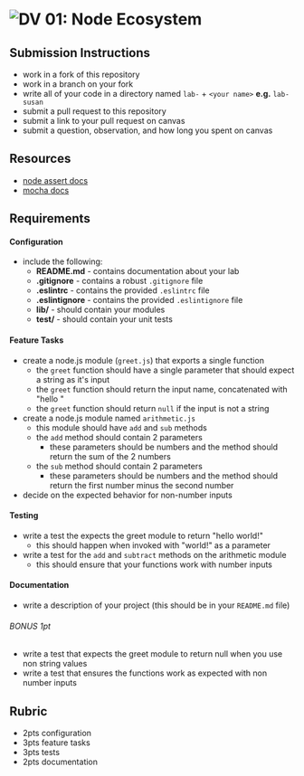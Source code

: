 ![DV](https://www.deltavcodeschool.com/wp-content/uploads/DeltaV.png) 01: Node Ecosystem
===

## Submission Instructions
  * work in a fork of this repository
  * work in a branch on your fork
  * write all of your code in a directory named `lab-` + `<your name>` **e.g.** `lab-susan`
  * submit a pull request to this repository
  * submit a link to your pull request on canvas
  * submit a question, observation, and how long you spent on canvas  

## Resources  
* [node assert docs](https://nodejs.org/dist/latest-v4.x/docs/api/assert.html)
* [mocha docs](http://mochajs.org/#getting-started)

## Requirements

#### Configuration  
<!-- list of files, configurations, tools, etc that are required -->
* include the following:
  * **README.md** - contains documentation about your lab
  * **.gitignore** - contains a robust `.gitignore` file
  * **.eslintrc** - contains the provided `.eslintrc` file
  * **.eslintignore** - contains the provided `.eslintignore` file
  * **lib/** - should contain your modules
  * **test/** - should contain your unit tests

#### Feature Tasks  
* create a node.js module (`greet.js`) that exports a single function
  * the `greet` function should have a single parameter that should expect a string as it's input
  * the `greet` function should return the input name, concatenated with "hello <name>"
  * the `greet` function should return `null` if the input is not a string
* create a node.js module named `arithmetic.js`
  * this module should have `add` and `sub` methods
  * the `add` method should contain 2 parameters
    * these parameters should be numbers and the method should return the sum of the 2 numbers
  * the `sub` method should contain 2 parameters
    * these parameters should be numbers and the method should return the first number minus the second number
* decide on the expected behavior for non-number inputs

#### Testing  
* write a test the expects the greet module to return "hello world!"
  * this should happen when invoked with "world!" as a parameter
* write a test for the `add` and `subtract` methods on the arithmetic module
  * this should ensure that your functions work with number inputs

####  Documentation  
* write a description of your project (this should be in your `README.md` file)

###### BONUS 1pt
* write a test that expects the greet module to return null when you use non string values
* write a test that ensures the functions work as expected with non number inputs

## Rubric  
* 2pts configuration
* 3pts feature tasks
* 3pts tests
* 2pts documentation
